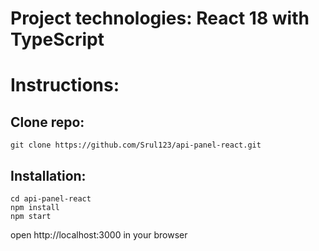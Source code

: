 # Project technologies: React 18 with TypeScript 


# Instructions:

## Clone repo:
    git clone https://github.com/Srul123/api-panel-react.git

## Installation:
    cd api-panel-react
    npm install
    npm start
    
open http://localhost:3000 in your browser
    
